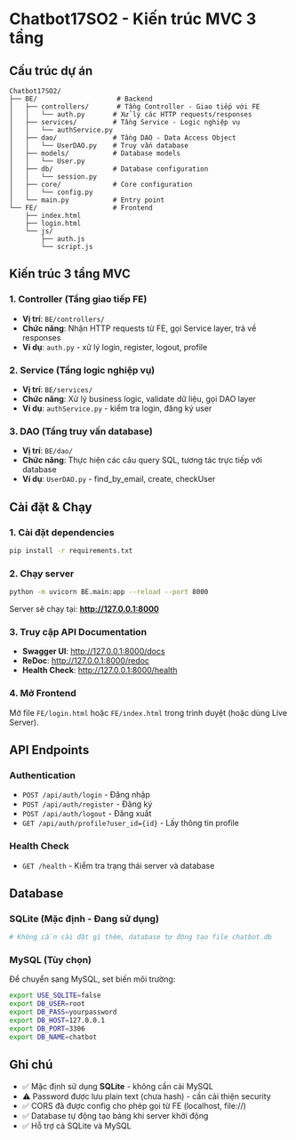 # Chatbot17SO2 - Kiến trúc MVC 3 tầng

## Cấu trúc dự án

```
Chatbot17SO2/
├── BE/                    # Backend
│   ├── controllers/       # Tầng Controller - Giao tiếp với FE
│   │   └── auth.py       # Xử lý các HTTP requests/responses
│   ├── services/         # Tầng Service - Logic nghiệp vụ
│   │   └── authService.py
│   ├── dao/              # Tầng DAO - Data Access Object
│   │   └── UserDAO.py    # Truy vấn database
│   ├── models/           # Database models
│   │   └── User.py
│   ├── db/               # Database configuration
│   │   └── session.py
│   ├── core/             # Core configuration
│   │   └── config.py
│   └── main.py           # Entry point
└── FE/                   # Frontend
    ├── index.html
    ├── login.html
    └── js/
        ├── auth.js
        └── script.js
```

## Kiến trúc 3 tầng MVC

### 1. Controller (Tầng giao tiếp FE)
- **Vị trí**: `BE/controllers/`
- **Chức năng**: Nhận HTTP requests từ FE, gọi Service layer, trả về responses
- **Ví dụ**: `auth.py` - xử lý login, register, logout, profile

### 2. Service (Tầng logic nghiệp vụ)
- **Vị trí**: `BE/services/`
- **Chức năng**: Xử lý business logic, validate dữ liệu, gọi DAO layer
- **Ví dụ**: `authService.py` - kiểm tra login, đăng ký user

### 3. DAO (Tầng truy vấn database)
- **Vị trí**: `BE/dao/`
- **Chức năng**: Thực hiện các câu query SQL, tương tác trực tiếp với database
- **Ví dụ**: `UserDAO.py` - find_by_email, create, checkUser

## Cài đặt & Chạy

### 1. Cài đặt dependencies
```bash
pip install -r requirements.txt
```

### 2. Chạy server
```bash
python -m uvicorn BE.main:app --reload --port 8000
```

Server sẽ chạy tại: **http://127.0.0.1:8000**

### 3. Truy cập API Documentation
- **Swagger UI**: http://127.0.0.1:8000/docs
- **ReDoc**: http://127.0.0.1:8000/redoc
- **Health Check**: http://127.0.0.1:8000/health

### 4. Mở Frontend
Mở file `FE/login.html` hoặc `FE/index.html` trong trình duyệt (hoặc dùng Live Server).

## API Endpoints

### Authentication
- `POST /api/auth/login` - Đăng nhập
- `POST /api/auth/register` - Đăng ký
- `POST /api/auth/logout` - Đăng xuất
- `GET /api/auth/profile?user_id={id}` - Lấy thông tin profile

### Health Check
- `GET /health` - Kiểm tra trạng thái server và database

## Database

### SQLite (Mặc định - Đang sử dụng)
```bash
# Không cần cài đặt gì thêm, database tự động tạo file chatbot.db
```

### MySQL (Tùy chọn)
Để chuyển sang MySQL, set biến môi trường:
```bash
export USE_SQLITE=false
export DB_USER=root
export DB_PASS=yourpassword
export DB_HOST=127.0.0.1
export DB_PORT=3306
export DB_NAME=chatbot
```

## Ghi chú
- ✅ Mặc định sử dụng **SQLite** - không cần cài MySQL
- ⚠️ Password được lưu plain text (chưa hash) - cần cải thiện security
- ✅ CORS đã được config cho phép gọi từ FE (localhost, file://)
- ✅ Database tự động tạo bảng khi server khởi động
- ✅ Hỗ trợ cả SQLite và MySQL
